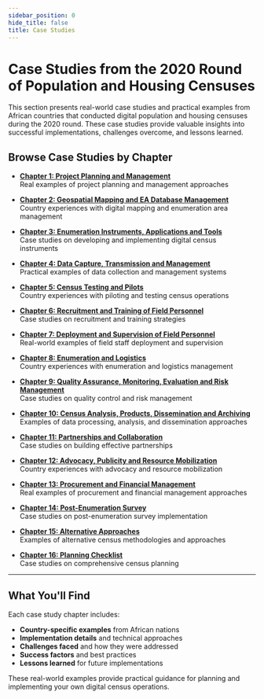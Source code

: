 ```yaml
---
sidebar_position: 0
hide_title: false
title: Case Studies
---
```


<h1 style={{fontSize: '1.2rem', lineHeight: '1.2', marginBottom: '1.5rem'}}>Case Studies from the 2020 Round of Population and Housing Censuses</h1>

This section presents real-world case studies and practical examples from African countries that conducted digital population and housing censuses during the 2020 round. These case studies provide valuable insights into successful implementations, challenges overcome, and lessons learned.

## Browse Case Studies by Chapter

- **[Chapter 1: Project Planning and Management](/docs/case-studies/Chapter-01/Case%20Studies)**  
  Real examples of project planning and management approaches

- **[Chapter 2: Geospatial Mapping and EA Database Management](/docs/case-studies/Chapter-02/Case%20Studies)**  
  Country experiences with digital mapping and enumeration area management

- **[Chapter 3: Enumeration Instruments, Applications and Tools](/docs/case-studies/Chapter-03/Case%20Studies)**  
  Case studies on developing and implementing digital census instruments

- **[Chapter 4: Data Capture, Transmission and Management](/docs/case-studies/Chapter-04/Case%20Studies)**  
  Practical examples of data collection and management systems

- **[Chapter 5: Census Testing and Pilots](/docs/case-studies/Chapter-05/Case%20Studies)**  
  Country experiences with piloting and testing census operations

- **[Chapter 6: Recruitment and Training of Field Personnel](/docs/case-studies/Chapter-06/Case%20Studies)**  
  Case studies on recruitment and training strategies

- **[Chapter 7: Deployment and Supervision of Field Personnel](/docs/case-studies/Chapter-07/Case%20Studies)**  
  Real-world examples of field staff deployment and supervision

- **[Chapter 8: Enumeration and Logistics](/docs/case-studies/Chapter-08/Case%20Studies)**  
  Country experiences with enumeration and logistics management

- **[Chapter 9: Quality Assurance, Monitoring, Evaluation and Risk Management](/docs/case-studies/Chapter-09/Case%20Studies)**  
  Case studies on quality control and risk management

- **[Chapter 10: Census Analysis, Products, Dissemination and Archiving](/docs/case-studies/Chapter-10/Case%20Studies)**  
  Examples of data processing, analysis, and dissemination approaches

- **[Chapter 11: Partnerships and Collaboration](/docs/case-studies/Chapter-11/Case%20Studies)**  
  Case studies on building effective partnerships

- **[Chapter 12: Advocacy, Publicity and Resource Mobilization](/docs/case-studies/Chapter-12/Case%20Studies)**  
  Country experiences with advocacy and resource mobilization

- **[Chapter 13: Procurement and Financial Management](/docs/case-studies/Chapter-13/Case%20Studies)**  
  Real examples of procurement and financial management approaches

- **[Chapter 14: Post-Enumeration Survey](/docs/case-studies/Chapter-14/Case%20Studies)**  
  Case studies on post-enumeration survey implementation

- **[Chapter 15: Alternative Approaches](/docs/case-studies/Chapter-15/Case%20Studies)**  
  Examples of alternative census methodologies and approaches

- **[Chapter 16: Planning Checklist](/docs/case-studies/Chapter-16/Case%20Studies)**  
  Case studies on comprehensive census planning

---

## What You'll Find

Each case study chapter includes:
- **Country-specific examples** from African nations
- **Implementation details** and technical approaches
- **Challenges faced** and how they were addressed
- **Success factors** and best practices
- **Lessons learned** for future implementations

These real-world examples provide practical guidance for planning and implementing your own digital census operations. 